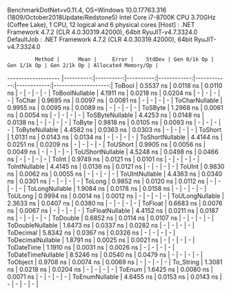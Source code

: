 
BenchmarkDotNet=v0.11.4, OS=Windows 10.0.17763.316 (1809/October2018Update/Redstone5)
Intel Core i7-8700K CPU 3.70GHz (Coffee Lake), 1 CPU, 12 logical and 6 physical cores
  [Host]     : .NET Framework 4.7.2 (CLR 4.0.30319.42000), 64bit RyuJIT-v4.7.3324.0
  DefaultJob : .NET Framework 4.7.2 (CLR 4.0.30319.42000), 64bit RyuJIT-v4.7.3324.0


             Method |      Mean |     Error |    StdDev | Gen 0/1k Op | Gen 1/1k Op | Gen 2/1k Op | Allocated Memory/Op |
------------------- |----------:|----------:|----------:|------------:|------------:|------------:|--------------------:|
             ToBool | 0.5537 ns | 0.0118 ns | 0.0110 ns |           - |           - |           - |                   - |
     ToBoolNullable | 4.1911 ns | 0.0218 ns | 0.0204 ns |           - |           - |           - |                   - |
             ToChar | 0.9695 ns | 0.0097 ns | 0.0081 ns |           - |           - |           - |                   - |
     ToCharNullable | 0.9955 ns | 0.0095 ns | 0.0089 ns |           - |           - |           - |                   - |
            ToSByte | 1.2968 ns | 0.0061 ns | 0.0054 ns |           - |           - |           - |                   - |
    ToSByteNullable | 4.4253 ns | 0.0148 ns | 0.0138 ns |           - |           - |           - |                   - |
             ToByte | 0.9818 ns | 0.0105 ns | 0.0093 ns |           - |           - |           - |                   - |
     ToByteNullable | 4.4582 ns | 0.0363 ns | 0.0303 ns |           - |           - |           - |                   - |
            ToShort | 1.0131 ns | 0.0143 ns | 0.0134 ns |           - |           - |           - |                   - |
    ToShortNullable | 4.4144 ns | 0.0251 ns | 0.0209 ns |           - |           - |           - |                   - |
           ToUShort | 0.9905 ns | 0.0056 ns | 0.0049 ns |           - |           - |           - |                   - |
   ToUShortNullable | 4.5248 ns | 0.0498 ns | 0.0466 ns |           - |           - |           - |                   - |
              ToInt | 0.9749 ns | 0.0121 ns | 0.0101 ns |           - |           - |           - |                   - |
      ToIntNullable | 4.4145 ns | 0.0136 ns | 0.0121 ns |           - |           - |           - |                   - |
             ToUInt | 0.9830 ns | 0.0062 ns | 0.0055 ns |           - |           - |           - |                   - |
     ToUIntNullable | 4.4363 ns | 0.0340 ns | 0.0301 ns |           - |           - |           - |                   - |
             ToLong | 0.9852 ns | 0.0120 ns | 0.0112 ns |           - |           - |           - |                   - |
     ToLongNullable | 1.9084 ns | 0.0178 ns | 0.0158 ns |           - |           - |           - |                   - |
            ToULong | 0.9994 ns | 0.0014 ns | 0.0012 ns |           - |           - |           - |                   - |
    ToULongNullable | 2.3633 ns | 0.0407 ns | 0.0380 ns |           - |           - |           - |                   - |
            ToFloat | 0.6683 ns | 0.0076 ns | 0.0067 ns |           - |           - |           - |                   - |
    ToFloatNullable | 4.4152 ns | 0.0211 ns | 0.0187 ns |           - |           - |           - |                   - |
           ToDouble | 0.6852 ns | 0.0114 ns | 0.0107 ns |           - |           - |           - |                   - |
   ToDoubleNullable | 1.6473 ns | 0.0337 ns | 0.0282 ns |           - |           - |           - |                   - |
          ToDecimal | 5.8342 ns | 0.0367 ns | 0.0326 ns |           - |           - |           - |                   - |
  ToDecimalNullable | 1.8791 ns | 0.0025 ns | 0.0021 ns |           - |           - |           - |                   - |
         ToDateTime | 1.1910 ns | 0.0031 ns | 0.0026 ns |           - |           - |           - |                   - |
 ToDateTimeNullable | 8.5246 ns | 0.0540 ns | 0.0479 ns |           - |           - |           - |                   - |
           ToObject | 0.9708 ns | 0.0074 ns | 0.0069 ns |           - |           - |           - |                   - |
          To_String | 1.3081 ns | 0.0218 ns | 0.0204 ns |           - |           - |           - |                   - |
             ToEnum | 1.6425 ns | 0.0080 ns | 0.0071 ns |           - |           - |           - |                   - |
     ToEnumNullable | 4.6455 ns | 0.0153 ns | 0.0143 ns |           - |           - |           - |                   - |
